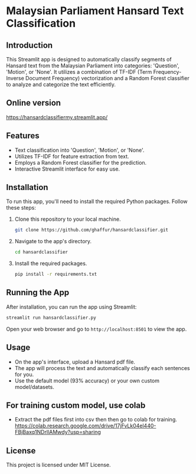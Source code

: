 # Malaysian Parliament Hansard Text Classification

## Introduction
This Streamlit app is designed to automatically classify segments of Hansard text from the Malaysian Parliament into categories: 'Question', 'Motion', or 'None'. It utilizes a combination of TF-IDF (Term Frequency-Inverse Document Frequency) vectorization and a Random Forest classifier to analyze and categorize the text efficiently.

## Online version
https://hansardclassifiermy.streamlit.app/

## Features
- Text classification into 'Question', 'Motion', or 'None'.
- Utilizes TF-IDF for feature extraction from text.
- Employs a Random Forest classifier for the prediction.
- Interactive Streamlit interface for easy use.

## Installation
To run this app, you'll need to install the required Python packages. Follow these steps:

1. Clone this repository to your local machine.
   ```bash
   git clone https://github.com/ghaffur/hansardclassifier.git
   ```
2. Navigate to the app's directory.
   ```bash
   cd hansardclassifier
   ```
3. Install the required packages.
   ```bash
   pip install -r requirements.txt
   ```

## Running the App
After installation, you can run the app using Streamlit:

```bash
streamlit run hansardclassifier.py
```

Open your web browser and go to `http://localhost:8501` to view the app.

## Usage
- On the app's interface, upload a Hansard pdf file.
- The app will process the text and automatically classify each sentences for you.
- Use the default model (93% accuracy) or your own custom model/datasets.

## For training custom model, use colab
- Extract the pdf files first into csv then then go to colab for training.
https://colab.research.google.com/drive/17jFvLk04el440-FBjBaxq1NDrIlAMwdy?usp=sharing

## License
This project is licensed under MIT License.
